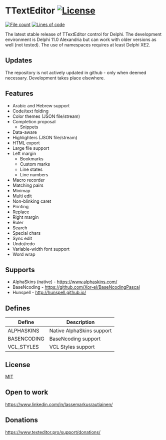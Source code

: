 # TTextEditor [![License](https://img.shields.io/badge/License-MIT-yellowgreen.svg)](https://opensource.org/licenses/MIT)

[![File count](https://tokei.rs/b1/github/TextEditorPro/TTextEditor?category=files)](https://github.com/TextEditorPro/TTextEditor/tree/main/Source)
[![Lines of code](https://tokei.rs/b1/github/TextEditorPro/TTextEditor?category=code)](https://github.com/TextEditorPro/TTextEditor/tree/main/Source)

The latest stable release of TTextEditor control for Delphi. 
The development environment is Delphi 11.0 Alexandria but can work with older versions as well (not tested). 
The use of namespaces requires at least Delphi XE2.

## Updates

The repository is not actively updated in github - only when deemed necessary. 
Development takes place elsewhere. 

## Features

- Arabic and Hebrew support
- Code/text folding
- Color themes (JSON file/stream)
- Completion proposal
  - Snippets
- Data-aware
- Highlighters (JSON file/stream)
- HTML export
- Large file support
- Left margin
	- Bookmarks
	- Custom marks
	- Line states
	- Line numbers
- Macro recorder
- Matching pairs
- Minimap
- Multi edit
- Non-blinking caret
- Printing
- Replace
- Right margin
- Ruler
- Search
- Special chars
- Sync edit
- Undo/redo
- Variable-width font support
- Word wrap

## Supports

- AlphaSkins (native) - https://www.alphaskins.com/
- BaseNcoding - https://github.com/Xor-el/BaseNcodingPascal
- Hunspell - http://hunspell.github.io/

## Defines

Define | Description
------ | -----------
ALPHASKINS | Native AlphaSkins support
BASENCODING | BaseNcoding support
VCL_STYLES | VCL Styles support

## License

[MIT](https://github.com/TextEditorPro/TTextEditor/blob/main/LICENSE)

## Open to work

https://www.linkedin.com/in/lassemarkusrautiainen/

## Donations

https://www.texteditor.pro/support/donations/
